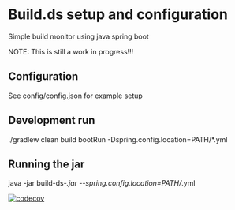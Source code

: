 # Build.ds setup and configuration

Simple build monitor using java spring boot

NOTE: This is still a work in progress!!!


## Configuration
See config/config.json for example setup

## Development run
./gradlew clean build bootRun -Dspring.config.location=PATH/*.yml

## Running the jar
java -jar build-ds-*.jar --spring.config.location=PATH/*.yml

[![codecov](https://codecov.io/gh/m-x-k/build.ds/branch/master/graph/badge.svg)](https://codecov.io/gh/m-x-k/build.ds)

